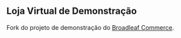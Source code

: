 ## Loja Virtual de Demonstração

Fork do projeto de demonstração do [Broadleaf Commerce](http://www.broadleafcommerce.org).